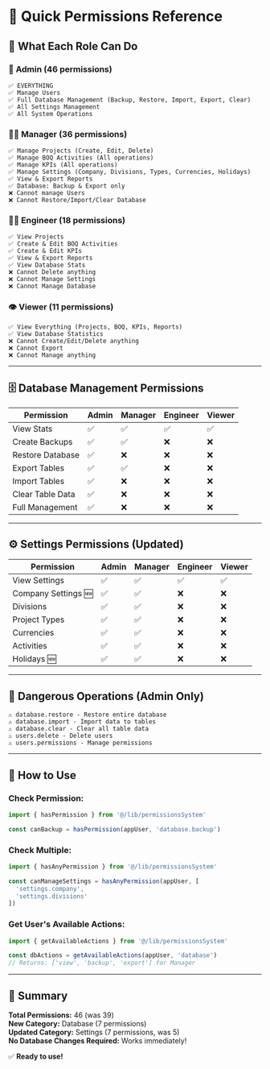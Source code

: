# 🔐 Quick Permissions Reference

## 🎯 What Each Role Can Do

### 👑 **Admin** (46 permissions)
```
✅ EVERYTHING
✅ Manage Users
✅ Full Database Management (Backup, Restore, Import, Export, Clear)
✅ All Settings Management
✅ All System Operations
```

### 👨‍💼 **Manager** (36 permissions)
```
✅ Manage Projects (Create, Edit, Delete)
✅ Manage BOQ Activities (All operations)
✅ Manage KPIs (All operations)
✅ Manage Settings (Company, Divisions, Types, Currencies, Holidays)
✅ View & Export Reports
✅ Database: Backup & Export only
❌ Cannot manage Users
❌ Cannot Restore/Import/Clear Database
```

### 👨‍🔧 **Engineer** (18 permissions)
```
✅ View Projects
✅ Create & Edit BOQ Activities
✅ Create & Edit KPIs
✅ View & Export Reports
✅ View Database Stats
❌ Cannot Delete anything
❌ Cannot Manage Settings
❌ Cannot Manage Database
```

### 👁️ **Viewer** (11 permissions)
```
✅ View Everything (Projects, BOQ, KPIs, Reports)
✅ View Database Statistics
❌ Cannot Create/Edit/Delete anything
❌ Cannot Export
❌ Cannot Manage anything
```

---

## 🗄️ Database Management Permissions

| Permission | Admin | Manager | Engineer | Viewer |
|-----------|-------|---------|----------|--------|
| View Stats | ✅ | ✅ | ✅ | ✅ |
| Create Backups | ✅ | ✅ | ❌ | ❌ |
| Restore Database | ✅ | ❌ | ❌ | ❌ |
| Export Tables | ✅ | ✅ | ❌ | ❌ |
| Import Tables | ✅ | ❌ | ❌ | ❌ |
| Clear Table Data | ✅ | ❌ | ❌ | ❌ |
| Full Management | ✅ | ❌ | ❌ | ❌ |

---

## ⚙️ Settings Permissions (Updated)

| Permission | Admin | Manager | Engineer | Viewer |
|-----------|-------|---------|----------|--------|
| View Settings | ✅ | ✅ | ✅ | ✅ |
| Company Settings 🆕 | ✅ | ✅ | ❌ | ❌ |
| Divisions | ✅ | ✅ | ❌ | ❌ |
| Project Types | ✅ | ✅ | ❌ | ❌ |
| Currencies | ✅ | ✅ | ❌ | ❌ |
| Activities | ✅ | ✅ | ❌ | ❌ |
| Holidays 🆕 | ✅ | ✅ | ❌ | ❌ |

---

## 🚨 Dangerous Operations (Admin Only)

```
⚠️ database.restore - Restore entire database
⚠️ database.import - Import data to tables
⚠️ database.clear - Clear all table data
⚠️ users.delete - Delete users
⚠️ users.permissions - Manage permissions
```

---

## 📝 How to Use

### Check Permission:
```typescript
import { hasPermission } from '@/lib/permissionsSystem'

const canBackup = hasPermission(appUser, 'database.backup')
```

### Check Multiple:
```typescript
import { hasAnyPermission } from '@/lib/permissionsSystem'

const canManageSettings = hasAnyPermission(appUser, [
  'settings.company',
  'settings.divisions'
])
```

### Get User's Available Actions:
```typescript
import { getAvailableActions } from '@/lib/permissionsSystem'

const dbActions = getAvailableActions(appUser, 'database')
// Returns: ['view', 'backup', 'export'] for Manager
```

---

## 🎯 Summary

**Total Permissions:** 46 (was 39)  
**New Category:** Database (7 permissions)  
**Updated Category:** Settings (7 permissions, was 5)  
**No Database Changes Required:** Works immediately!

✅ **Ready to use!**

